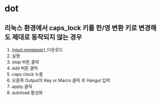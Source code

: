# dot

## 리눅스 환경에서 caps_lock 키를 한/영 변환 키로 변경해도 제대로 동작되지 않는 경우

1. [input-remapper](https://github.com/sezanzeb/input-remapper/releases))_다운로드
2. 실행 
3. stop 버튼 클릭 
4. add 버튼 클릭
5. caps clock 누름
6. 오른쪽 Output의 Key or Macro 클릭 후 Hangul 입력
7. apply 클릭
7. autoload 활성화

